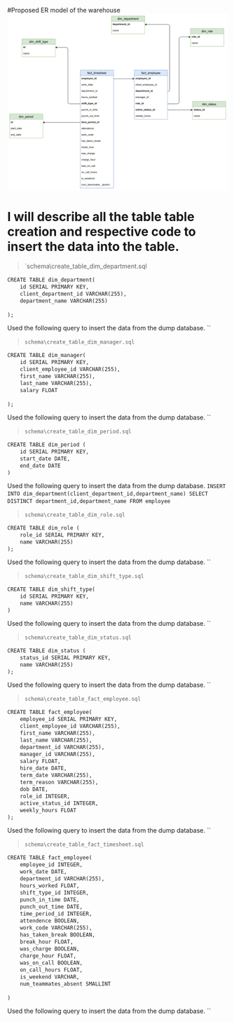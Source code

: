 #Proposed ER model of the warehouse
![Image](https://github.com/callingsandesh/Leapfrog-Assignment/blob/ETL-Day5/Data/3rd%20Week(OLAP%20Design)/Day5/docs/warehouse(employee%20and%20timesheet).png )

#  I will describe all the table table creation and respective code to insert the data into the table.
> `schema\create_table_dim_department.sql
```
CREATE TABLE dim_department(
    id SERIAL PRIMARY KEY,
    client_department_id VARCHAR(255),
    department_name VARCHAR(255)

);
```
Used the following query to insert the data from the dump database.
``

> `schema\create_table_dim_manager.sql`
```
CREATE TABLE dim_manager(
	id SERIAL PRIMARY KEY,
	client_employee_id VARCHAR(255),
	first_name VARCHAR(255),
	last_name VARCHAR(255),
	salary FLOAT
	
);
```
Used the following query to insert the data from the dump database.
``

> `schema\create_table_dim_period.sql`
```
CREATE TABLE dim_period (
    id SERIAL PRIMARY KEY,
    start_date DATE,
    end_date DATE
)
```
Used the following query to insert the data from the dump database.
`INSERT INTO dim_department(client_department_id,department_name)
SELECT DISTINCT department_id,department_name
FROM employee`

> `schema\create_table_dim_role.sql`
```
CREATE TABLE dim_role (
    role_id SERIAL PRIMARY KEY,
    name VARCHAR(255)
);
```
Used the following query to insert the data from the dump database.
``

> `schema\create_table_dim_shift_type.sql`
```
CREATE TABLE dim_shift_type(
	id SERIAL PRIMARY KEY,
	name VARCHAR(255)
)
```
Used the following query to insert the data from the dump database.
``

> `schema\create_table_dim_status.sql`
```
CREATE TABLE dim_status (
    status_id SERIAL PRIMARY KEY,
    name VARCHAR(255)
);
```
Used the following query to insert the data from the dump database.
``

> `schema\create_table_fact_employee.sql`
```
CREATE TABLE fact_employee(
    employee_id SERIAL PRIMARY KEY,
    client_employee_id VARCHAR(255),
    first_name VARCHAR(255),
    last_name VARCHAR(255),
    department_id VARCHAR(255),
    manager_id VARCHAR(255),
    salary FLOAT,
    hire_date DATE,
    term_date VARCHAR(255),
    term_reason VARCHAR(255),
    dob DATE,
    role_id INTEGER,
    active_status_id INTEGER,
    weekly_hours FLOAT
);
```
Used the following query to insert the data from the dump database.
``

> `schema\create_table_fact_timesheet.sql`
```
CREATE TABLE fact_employee(
    employee_id INTEGER,
    work_date DATE,
    department_id VARCHAR(255),
    hours_worked FLOAT,
    shift_type_id INTEGER,
    punch_in_time DATE,
    punch_out_time DATE,
    time_period_id INTEGER,
    attendence BOOLEAN,
    work_code VARCHAR(255),
    has_taken_break BOOLEAN,
    break_hour FLOAT,
    was_charge BOOLEAN,
    charge_hour FLOAT,
    was_on_call BOOLEAN,
    on_call_hours FLOAT,
    is_weekend VARCHAR,
    num_teammates_absent SMALLINT

)
```
Used the following query to insert the data from the dump database.
``

